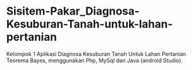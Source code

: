 # Sisitem-Pakar_Diagnosa-Kesuburan-Tanah-untuk-lahan-pertanian
Kelompok 1 Aplikasi Diagnosa Kesuburan Tanah Untuk Lahan Pertanian Teorema Bayes, menggunakan Php, MySql dan Java (android Studio). 
